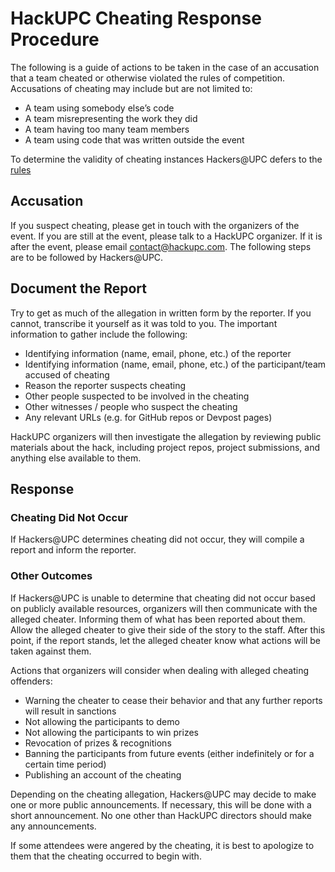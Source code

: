 # HackUPC Cheating Response Procedure

The following is a guide of actions to be taken in the case of an accusation that a team cheated or otherwise violated the rules of competition.
Accusations of cheating may include but are not limited to:

- A team using somebody else’s code
- A team misrepresenting the work they did
- A team having too many team members
- A team using code that was written outside the event

To determine the validity of cheating instances Hackers@UPC defers to the [rules](https://github.com/hackupc/hackupc-rules/blob/master/Rules.md) 

## Accusation

If you suspect cheating, please get in touch with the organizers of the event. If you are still at the event, please talk to a HackUPC organizer. If it is after the event, please email contact@hackupc.com. The following steps are to be followed by Hackers@UPC.

## Document the Report

Try to get as much of the allegation in written form by the reporter. If you cannot, transcribe it yourself as it was told to you. The important information to gather include the following:

- Identifying information (name, email, phone, etc.) of the reporter
- Identifying information (name, email, phone, etc.) of the participant/team accused of cheating
- Reason the reporter suspects cheating
- Other people suspected to be involved in the cheating
- Other witnesses / people who suspect the cheating
- Any relevant URLs (e.g. for GitHub repos or Devpost pages)


HackUPC organizers will then investigate the allegation by reviewing public materials about the hack, including project repos, project submissions, and anything else available to them. 

## Response
### Cheating Did Not Occur

If Hackers@UPC determines cheating did not occur, they will compile a report and inform the reporter.

### Other Outcomes
If Hackers@UPC is unable to determine that cheating did not occur based on publicly available resources, organizers will then communicate with the alleged cheater. Informing them of what has been reported about them.
Allow the alleged cheater to give their side of the story to the staff. After this point, if the report stands, let the alleged cheater know what actions will be taken against them.

Actions that organizers will consider when dealing with alleged cheating offenders:

- Warning the cheater to cease their behavior and that any further reports will result in sanctions
- Not allowing the participants to demo
- Not allowing the participants to win prizes
- Revocation of prizes & recognitions
- Banning the participants from future events (either indefinitely or for a certain time period)
- Publishing an account of the cheating


Depending on the cheating allegation, Hackers@UPC may decide to make one or more public announcements. If necessary, this will be done with a short announcement. No one other than HackUPC directors should make any announcements.

If some attendees were angered by the cheating, it is best to apologize to them that the cheating occurred to begin with.
